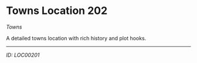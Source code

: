 # Towns Location 202

*Towns*

A detailed towns location with rich history and plot hooks.

---
*ID: LOC00201*